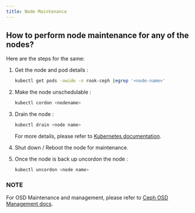 ```yaml
---
title: Node Maintenance
---
```


## How to perform node maintenance for any of the nodes?

Here are the steps for the same:

1. Get the node and pod details :

    ```bash
    kubectl get pods -owide -n rook-ceph |egrep '<node-name>'
    ```

2. Make the node unschedulable :

    ```bash
    kubectl cordon <nodename>
    ```

3. Drain the node :

    ```bash
    kubectl drain <node name>
    ```

    For more details, please refer to [Kubernetes documentation](https://kubernetes.io/docs/reference/generated/kubectl/kubectl-commands#drain).

4. Shut down / Reboot the node for maintenance.

5. Once the node is back up uncordon the node :

    ```bash
    kubectl uncordon <node name>
    ```

### **NOTE**

For OSD Maintenance and management, please refer to [Ceph OSD Management docs](../Storage-Configuration/Advanced/ceph-osd-mgmt.md).
